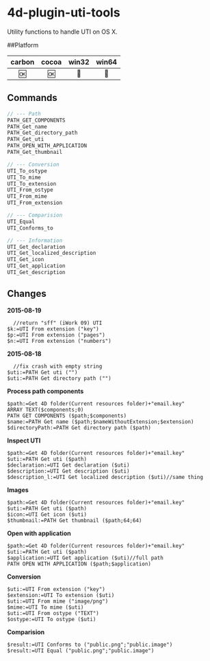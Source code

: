 # 4d-plugin-uti-tools
Utility functions to handle UTI on OS X.

##Platform

| carbon | cocoa | win32 | win64 |
|:------:|:-----:|:---------:|:---------:|
|🆗|🆗|🚫|🚫|

Commands
---

```c
// --- Path
PATH_GET_COMPONENTS
PATH_Get_name
PATH_Get_directory_path
PATH_Get_uti
PATH_OPEN_WITH_APPLICATION
PATH_Get_thumbnail

// --- Conversion
UTI_To_ostype
UTI_To_mime
UTI_To_extension
UTI_From_ostype
UTI_From_mime
UTI_From_extension

// --- Comparision
UTI_Equal
UTI_Conforms_to

// --- Information
UTI_Get_declaration
UTI_Get_localized_description
UTI_Get_icon
UTI_Get_application
UTI_Get_description
```

Changes
---

**2015-08-19**
```
  //return "sff" (iWork 09) UTI
$k:=UTI From extension ("key")
$p:=UTI From extension ("pages")
$n:=UTI From extension ("numbers")
```
**2015-08-18**

```
  //fix crash with empty string
$uti:=PATH Get uti ("")
$uti:=PATH Get directory path ("")
```

**Process path components**
 
```
$path:=Get 4D folder(Current resources folder)+"email.key"
ARRAY TEXT($components;0)
PATH GET COMPONENTS ($path;$components)
$name:=PATH Get name ($path;$nameWithoutExtension;$extension)
$directoryPath:=PATH Get directory path ($path)
```

**Inspect UTI**

```
$path:=Get 4D folder(Current resources folder)+"email.key"
$uti:=PATH Get uti ($path)
$declaration:=UTI Get declaration ($uti)
$description:=UTI Get description ($uti)
$description_l:=UTI Get localized description ($uti)//same thing
```

**Images**

```
$path:=Get 4D folder(Current resources folder)+"email.key"
$uti:=PATH Get uti ($path)
$icon:=UTI Get icon ($uti)
$thumbnail:=PATH Get thumbnail ($path;64;64)
```

**Open with application**

```
$path:=Get 4D folder(Current resources folder)+"email.key"
$uti:=PATH Get uti ($path)
$application:=UTI Get application ($uti)//full path
PATH OPEN WITH APPLICATION ($path;$application)
```

**Conversion**

```
$uti:=UTI From extension ("key")
$extension:=UTI To extension ($uti)
$uti:=UTI From mime ("image/png")
$mime:=UTI To mime ($uti)
$uti:=UTI From ostype ("TEXT")
$ostype:=UTI To ostype ($uti)
```

**Comparision**

```
$result:=UTI Conforms to ("public.png";"public.image")
$result:=UTI Equal ("public.png";"public.image")
```
